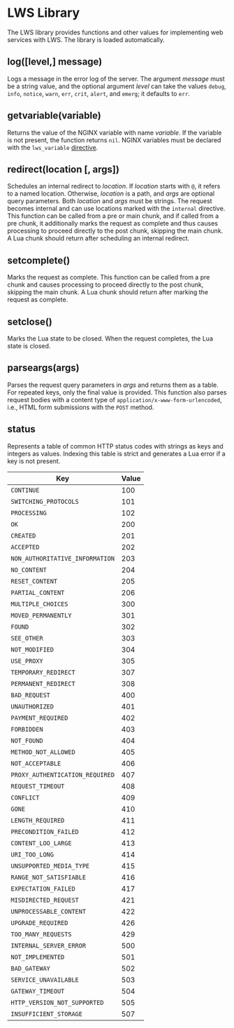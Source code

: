 # LWS Library

The LWS library provides functions and other values for implementing web services with LWS. The
library is loaded automatically.


## log([level,] message)

Logs a message in the error log of the server. The argument *message* must be a string value, and
the optional argument *level* can take the values `debug`, `info`, `notice`, `warn`, `err`,
`crit`, `alert`, and `emerg`; it defaults to `err`.


## getvariable(variable)

Returns the value of the NGINX variable with name *variable*. If the variable is not present,
the function returns `nil`. NGINX variables must be declared with the `lws_variable`
[directive](Directives.md).


## redirect(location [, args])

Schedules an internal redirect to *location*. If *location* starts with `@`, it refers to
a named location. Otherwise, *location* is a path, and *args* are optional query parameters. Both
*location* and *args* must be strings. The request becomes internal and can use locations marked
with the `internal` directive. This function can be called from a pre or main chunk, and if
called from a pre chunk, it additionally marks the request as complete and thus causes processing
to proceed directly to the post chunk, skipping the main chunk. A Lua chunk should return after
scheduling an internal redirect.


## setcomplete()

Marks the request as complete. This function can be called from a pre chunk and causes processing
to proceed directly to the post chunk, skipping the main chunk. A Lua chunk should return after
marking the request as complete.


## setclose()

Marks the Lua state to be closed. When the request completes, the Lua state is closed.


## parseargs(args)

Parses the request query parameters in *args* and returns them as a table. For repeated keys,
only the final value is provided. This function also parses request bodies with a content type of
`application/x-www-form-urlencoded`, i.e., HTML form submissions with the `POST` method.


## status

Represents a table of common HTTP status codes with strings as keys and integers as values.
Indexing this table is strict and generates a Lua error if a key is not present.

| Key | Value |
| --- | --- |
| `CONTINUE` | 100 |
| `SWITCHING_PROTOCOLS` | 101 |
| `PROCESSING` | 102 |
| `OK` | 200 |
| `CREATED` | 201 |
| `ACCEPTED` | 202 |
| `NON_AUTHORITATIVE_INFORMATION` | 203 |
| `NO_CONTENT` | 204 |
| `RESET_CONTENT` | 205 |
| `PARTIAL_CONTENT` | 206 |
| `MULTIPLE_CHOICES` | 300 |
| `MOVED_PERMANENTLY` | 301 |
| `FOUND` | 302 |
| `SEE_OTHER` | 303 |
| `NOT_MODIFIED` | 304 |
| `USE_PROXY` | 305 |
| `TEMPORARY_REDIRECT` | 307 |
| `PERMANENT_REDIRECT` | 308 |
| `BAD_REQUEST` | 400 |
| `UNAUTHORIZED` | 401 |
| `PAYMENT_REQUIRED` | 402 |
| `FORBIDDEN` | 403 |
| `NOT_FOUND` | 404 |
| `METHOD_NOT_ALLOWED` | 405 |
| `NOT_ACCEPTABLE` | 406 |
| `PROXY_AUTHENTICATION_REQUIRED` | 407 |
| `REQUEST_TIMEOUT` | 408 |
| `CONFLICT` | 409 |
| `GONE` | 410 |
| `LENGTH_REQUIRED` | 411 |
| `PRECONDITION_FAILED` | 412 |
| `CONTENT_LOO_LARGE` | 413 |
| `URI_TOO_LONG` | 414 |
| `UNSUPPORTED_MEDIA_TYPE` | 415 |
| `RANGE_NOT_SATISFIABLE` | 416 |
| `EXPECTATION_FAILED` | 417 |
| `MISDIRECTED_REQUEST` | 421 |
| `UNPROCESSABLE_CONTENT` | 422 |
| `UPGRADE_REQUIRED` | 426 |
| `TOO_MANY_REQUESTS` | 429 |
| `INTERNAL_SERVER_ERROR` | 500 |
| `NOT_IMPLEMENTED` | 501 |
| `BAD_GATEWAY` | 502 |
| `SERVICE_UNAVAILABLE` | 503 |
| `GATEWAY_TIMEOUT` | 504 |
| `HTTP_VERSION_NOT_SUPPORTED` | 505 |
| `INSUFFICIENT_STORAGE` | 507 |
